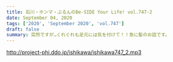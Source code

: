```yaml
---
title: 石川・ホンマ・ぶるんのBe-SIDE Your Life! vol.747-2
date: September 04, 2020
tags: ['2020', 'September 2020', 'vol.747']
draft: false
summary: 突然ですが…くれぐれも足元には気を付けて！！急に髪のお話です。
---
```


http://project-phi.ddo.jp/ishikawa/ishikawa747_2.mp3
